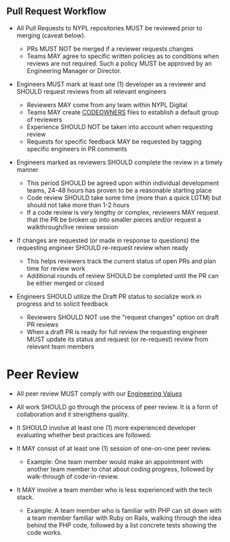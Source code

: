 ## Pull Request Workflow

- All Pull Requests to NYPL repositories MUST be reviewed prior to merging (caveat below).
  - PRs MUST NOT be merged if a reviewer requests changes
  - Teams MAY agree to specific written policies as to conditions when reviews are not required. Such a policy MUST be approved by an Engineering Manager or Director.
  
- Engineers MUST mark at least one (1) developer as a reviewer and SHOULD request reviews from all relevant engineers
  - Reviewers MAY come from any team within NYPL Digital
  - Teams MAY create [CODEOWNERS](https://docs.github.com/en/repositories/managing-your-repositorys-settings-and-features/customizing-your-repository/about-code-owners) files to establish a default group of reviewers
  - Experience SHOULD NOT be taken into account when requesting review
  - Requests for specific feedback MAY be requested by tagging specific engineers in PR comments

- Engineers marked as reviewers SHOULD complete the review in a timely manner
  - This period SHOULD be agreed upon within individual development teams, 24-48 hours has proven to be a reasonable starting place
  - Code review SHOULD take some time (more than a quick LGTM) but should not take more than 1-2 hours
  - If a code review is very lengthy or complex, reviewers MAY request that the PR be broken up into smaller pieces and/or request a walkthrough/live review session
 
- If changes are requested (or made in response to questions) the requesting engineer SHOULD re-request review when ready
  - This helps reviewers track the current status of open PRs and plan time for review work
  - Additional rounds of review SHOULD be completed until the PR can be either merged or closed

- Engineers SHOULD utilize the Draft PR status to socialize work in progress and to solicit feedback
  - Reviewers SHOULD NOT use the "request changes" option on draft PR reviews
  - When a draft PR is ready for full review the requesting engineer MUST update its status and request (or re-request) review from relevant team members

# Peer Review

- All peer review MUST comply with our [Engineering Values](../culture/values.md)

- All work SHOULD go through the process of peer review. It is a form of collaboration and it strengthens quality.

- It SHOULD involve at least one (1) more experienced developer evaluating whether best practices are followed.

- It MAY consist of at least one (1) session of one-on-one peer review.

  - Example: One team member would make an appointment with another team member to chat about coding progress, followed by walk-through of code-in-review.

- It MAY involve a team member who is less experienced with the tech stack.

  - Example: A team member who is familiar with PHP can sit down with a team member familiar with Ruby on Rails, walking through the idea behind the PHP code, followed by a list concrete tests showing the code works.